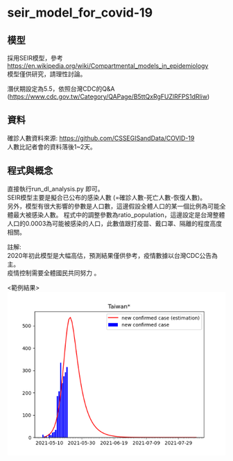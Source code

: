 # seir_model_for_covid-19

## 模型
採用SEIR模型，參考 https://en.wikipedia.org/wiki/Compartmental_models_in_epidemiology   
模型僅供研究，請理性討論。

潛伏期設定為5.5，依照台灣CDC的Q&A (https://www.cdc.gov.tw/Category/QAPage/B5ttQxRgFUZlRFPS1dRliw)  

## 資料
確診人數資料來源: https://github.com/CSSEGISandData/COVID-19  
人數比記者會的資料落後1~2天。

## 程式與概念 
直接執行run_dl_analysis.py 即可。  
SEIR模型主要是擬合已公布的感染人數 (=確診人數-死亡人數-恢復人數)。   
另外，模型有很大影響的參數是人口數，這邊假設全體人口的某一個比例為可能全體最大被感染人數。
程式中的調整參數為ratio_population，這邊設定是台灣整體人口的0.0003為可能被感染的人口，此數值跟打疫苗、戴口罩、隔離的程度高度相關。   


註解:  
2020年初此模型是大幅高估，預測結果僅供參考，疫情數據以台灣CDC公告為主。  
疫情控制需要全體國民共同努力  。 

<範例結果>    
![image](https://github.com/andrewwang7/seir_model_for_covid-19/blob/master/~result/Taiwan.png)
